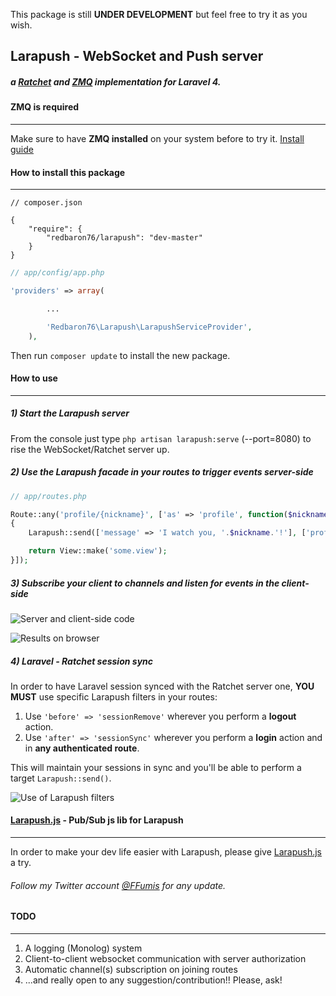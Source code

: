 This package is still **UNDER DEVELOPMENT** but feel free to try it as you wish.

## Larapush - WebSocket and Push server

##### a [Ratchet](http://socketo.me) and [ZMQ](http://zeromq.org) implementation for Laravel 4.

#### ZMQ is required
--------------------

Make sure to have **ZMQ installed** on your system before to try it. [Install guide](http://zeromq.org/bindings:php)



#### How to install this package
--------------------------------

```
// composer.json

{
    "require": {
        "redbaron76/larapush": "dev-master"
    }
}
```

```php
// app/config/app.php

'providers' => array(

		...

		'Redbaron76\Larapush\LarapushServiceProvider',
	),
```

Then run `composer update` to install the new package.



#### How to use
---------------

##### 1) Start the Larapush server

   From the console just type `php artisan larapush:serve` (--port=8080) to rise the WebSocket/Ratchet server up.

##### 2) Use the Larapush facade in your routes to trigger events server-side

```php
// app/routes.php

Route::any('profile/{nickname}', ['as' => 'profile', function($nickname)
{
	Larapush::send(['message' => 'I watch you, '.$nickname.'!'], ['profileChannel'], 'profile.visit');

	return View::make('some.view');
}]);
```

##### 3) Subscribe your client to **channels** and listen for **events** in the client-side

![Server and client-side code](https://cloud.githubusercontent.com/assets/1061849/4200106/e8efe940-380c-11e4-8546-bda32652fa65.png)

![Results on browser](https://cloud.githubusercontent.com/assets/1061849/4200111/fdacdf0a-380c-11e4-9c91-0d71e7c99d26.png)

##### 4) Laravel - Ratchet session sync

In order to have Laravel session synced with the Ratchet server one, **YOU MUST** use specific Larapush filters in your routes:

1. Use `'before' => 'sessionRemove'` wherever you perform a **logout** action.
2. Use `'after' => 'sessionSync'` wherever you perform a **login** action and in **any authenticated route**.

This will maintain your sessions in sync and you'll be able to perform a target `Larapush::send()`.

![Use of Larapush filters](https://cloud.githubusercontent.com/assets/1061849/4200270/f52d8e68-380e-11e4-9c8d-c5d6af246bb0.png)

#### [Larapush.js](https://github.com/redbaron76/Larapush.js) - Pub/Sub js lib for Larapush
-------------------------------------------------------------------------------------------

In order to make your dev life easier with Larapush, please give [Larapush.js](https://github.com/redbaron76/Larapush.js) a try.

###### Follow my Twitter account [@FFumis](http://twitter.com/FFumis) for any update.




#### TODO
---------

1. A logging (Monolog) system
2. Client-to-client websocket communication with server authorization
3. Automatic channel(s) subscription on joining routes
4. ...and really open to any suggestion/contribution!! Please, ask!
